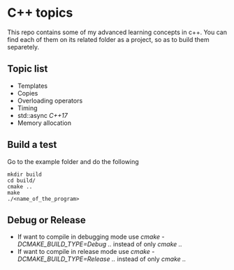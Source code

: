# C++ topics 
This repo contains some of my advanced learning concepts in c++. You can find each of them on its related folder as a project, so as to build them separetely. 

## Topic list
* Templates
* Copies
* Overloading operators
* Timing
* std::async *C++17*
* Memory allocation

## Build a test
Go to the example folder and do the following
```
mkdir build
cd build/
cmake ..
make
./<name_of_the_program>
```
## Debug or Release
* If want to compile in debugging mode use  *cmake -DCMAKE_BUILD_TYPE=Debug ..* instead of only *cmake ..*
* If want to compile in release mode use  *cmake -DCMAKE_BUILD_TYPE=Release ..* instead of only *cmake ..*
